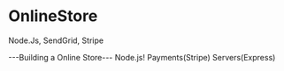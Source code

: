 # OnlineStore
Node.Js, SendGrid, Stripe

---Building a Online Store---
Node.js!
Payments(Stripe)
Servers(Express)
